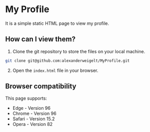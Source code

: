 My Profile
==========

It is a simple static HTML page to view my profile.

How can I view them?
--------------------

1. Clone the git repository to store the files on your local machine.
```sh
git clone git@github.com:alexanderweigelt/MyProfile.git
```
2. Open the `index.html` file in your browser.

Browser compatibility
---------------------

This page supports:

* Edge - Version 96
* Chrome - Version 96
* Safari - Version 15.2
* Opera - Version 82
